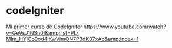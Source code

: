 # codeIgniter
Mi primer curso de CodeIgniter https://www.youtube.com/watch?v=GeVsJ1NSn0I&amp;list=PL-Mlm_HYjCo9od4jKwVimQN7P3dK07xAb&amp;index=1
